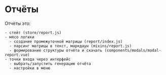 # Отчёты

Отчёты это:

    - стейт (store/report.js)
    - мясо логики
      - создание промежуточной матрицы (report/index.js)
      - парсинг матрицы в текст, маркдаун (mixins/report.js)
      - формирование структуры отчёта и скачать (components/modals/modal-report.vue)
    - точки входа через интерфейс
      - выбрать/запустить генерацию отчёта
      - настройки в меню
